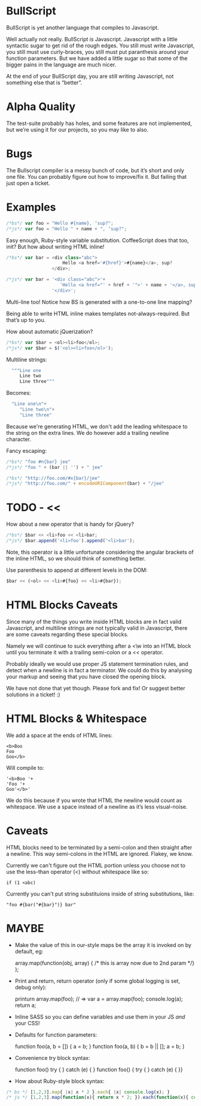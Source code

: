 BullScript
==========
BullScript is yet another language that compiles to Javascript.

Well actually not really. BullScript *is* Javascript. Javascript with a little
syntactic sugar to get rid of the rough edges. You still must write
Javascript, you still must use curly-braces, you still must put paranthesis
around your function parameters. But we have added a little sugar so that
some of the bigger pains in the language are much nicer.

At the end of your BullScript day, you are still writing Javascript, not
something else that is “better”.

Alpha Quality
=============
The test-suite probably has holes, and some features are not implemented, but
we’re using it for our projects, so you may like to also.

Bugs
====
The Bullscript compiler is a messy bunch of code, but it’s short and only one
file. You can probably figure out how to improve/fix it. But failing that just
open a ticket.

Examples
========

```js
/*bs*/ var foo = "Hello #{name}, ‘sup?";
/*js*/ var foo = "Hello " + name + ", ‘sup?";
```

Easy enough, Ruby-style variable substitution. CoffeeScript does that too,
init? But how about writing HTML inline!

```js
/*bs*/ var bar = <div class="abc">
                     Hello <a href='#{href}'>#{name}</a>, sup?
                 </div>;

/*js*/ var bar = '<div class="abc">'+
                    'Hello <a href="' + href + '">' + name + '</a>, sup?'+
                 '</div>';
```

Multi-line too! Notice how BS is generated with a one-to-one line mapping?

Being able to write HTML inline makes templates not-always-required. But
that’s up to you.

How about automatic jQuerization?

```js
/*bs*/ var $bar = <ol><li>foo</ol>;
/*js*/ var $bar = $('<ol><li>foo</ol>');
```

Multiline strings:

```js
  """Line one
     Line two
     Line three"""
```

Becomes:

```js
  "Line one\n"+
     "Line two\n"+
     "Line three"
```

Because we're generating HTML, we don't add the leading whitespace to the
string on the extra lines. We do however add a trailing newline character.

Fancy escaping:

```js
/*bs*/ "foo #n{bar} jee"
/*js*/ "foo " + (bar || '') + " jee"
```

```js
/*bs*/ "http://foo.com/#x{bar}/jee"
/*js*/ "http://foo.com/" + encodeURIComponent(bar) + "/jee"
```

TODO - <<
=========
How about a new operator that is handy for jQuery?

```js
/*bs*/ $bar << <li>foo << <li>bar;
/*js*/ $bar.append('<li>foo').append('<li>bar');
```

Note, this operator is a little unfortunate considering the angular brackets
of the inline HTML, so we should think of something better.

Use parenthesis to append at different levels in the DOM:

```js
$bar << (<ol> << <li>#{foo} << <li>#{bar});
```

HTML Blocks Caveats
===================
Since many of the things you write inside HTML blocks are in fact valid
Javascript, and multiline strings are not typically valid in Javascript,
there are some caveats regarding these special blocks.

Namely we will continue to suck everything after a <\w into an HTML block
until you terminate it with a trailing semi-colon or a << operator.

Probably ideally we would use proper JS statement termination rules, and
detect when a newline is in fact a terminator. We could do this by analysing
your markup and seeing that you have closed the opening block.

We have not done that yet though. Please fork and fix! Or suggest better
solutions in a ticket! :)


HTML Blocks & Whitespace
========================
We add a space at the ends of HTML lines:

    <b>Boo
    Foo
    Goo</b>

Will compile to:

    '<b>Boo '+
    'Foo '+
    Goo'</b>'

We do this because if you wrote that HTML the newline would count as
whitespace. We use a space instead of a newline as it’s less visual-noise.


Caveats
=======
HTML blocks need to be terminated by a semi-colon and then straight after a
newline. This way semi-colons in the HTML are ignored. Flakey, we know.

Currently we can't figure out the HTML portion unless you choose not to use
the less-than operator (<) without whitespace like so:

    if (1 <abc)

Currently you can't put string substituions inside of string substitutions,
like:

    "foo #{bar("#{bar}")} bar"


MAYBE
=====
* Make the value of this in our-style maps be the array it is invoked on by
default, eg:

    array.map(function(obj, array) { /* this is array now due to 2nd param */} );

* Print and return, return operator (only if some global logging is set, debug only):

    printurn array.map(foo); // => var a = array.map(foo); console.log(a); return a;

* Inline SASS so you can define variables and use them in your JS *and* your CSS!
* Defaults for function parameters:

    function foo(a, b = []) {
        a = b;
    }
    function foo(a, b) { b = b || [];
        a = b;
    }

* Convenience try block syntax:

    function foo() try {
    } catch (e) {
    }
    function foo() { try {
    } catch (e) {
    }}

* How about Ruby-style block syntax:

```js
/* bs */ [1,2,3].map{ |x| x * 2 }.each{ |x| console.log(x); }
/* js */ [1,2,3].map(function(x){ return x * 2; }).each(function(x){ console.log(x); })
```
